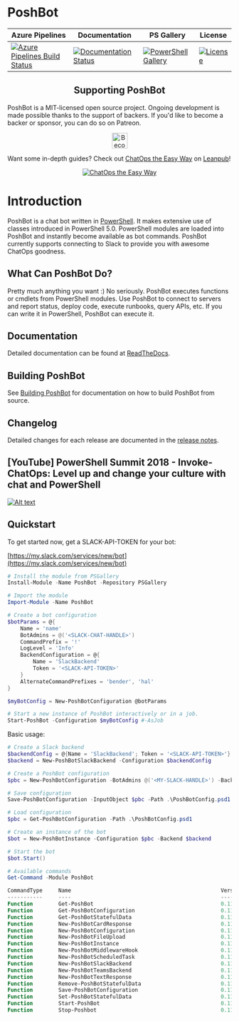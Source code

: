 
# PoshBot

| Azure Pipelines | Documentation | PS Gallery | License
|--------|--------------------|------------|-----------|
[![Azure Pipelines Build Status][azure-pipeline-badge]][azure-pipeline-build] | [![Documentation Status][docs-badge]][docs] | [![PowerShell Gallery][psgallery-badge]][psgallery] | [![License][license-badge]][license]
<!-- [![Patreon](https://img.shields.io/badge/patreon-donate-yellow.svg)](https://www.patreon.com/devblackops/memberships) -->

<h2 align="center">Supporting PoshBot</h2>

PoshBot is a MIT-licensed open source project. Ongoing development is made possible thanks to the support of backers. If you'd like to become a backer or sponsor, you can do so on Patreon.

<p align="center">
    <a href="https://www.patreon.com/devblackops/memberships" target="_blank" title="Become a Patron">
        <img style="height:35px" src="Media/become_a_patron_button.png" alt="Become a Patron">
    </a>
</p>

Want some in-depth guides? Check out [ChatOps the Easy Way](https://leanpub.com/chatops-the-easy-way) on [Leanpub](https://leanpub.com/)!

<p align="center">
    <a href="https://leanpub.com/chatops-the-easy-way" target="_blank" title="ChatOps the Easy Way">
        <img src="https://s3.amazonaws.com/titlepages.leanpub.com/chatops-the-easy-way/medium?1530164567" alt="ChatOps the Easy Way">
    </a>
</p>


# Introduction

PoshBot is a chat bot written in [PowerShell](https://msdn.microsoft.com/powershell).
It makes extensive use of classes introduced in PowerShell 5.0.
PowerShell modules are loaded into PoshBot and instantly become available as bot commands.
PoshBot currently supports connecting to Slack to provide you with awesome ChatOps goodness.

<!-- <p align="center">
  <img style="height:250px;" src="https://raw.githubusercontent.com/poshbotio/PoshBot/master/Media/poshbot_logo_300_432.png" alt="PoshBot logo"/>
</p> -->

## What Can PoshBot Do?

Pretty much anything you want :) No seriously.
PoshBot executes functions or cmdlets from PowerShell modules.
Use PoshBot to connect to servers and report status, deploy code, execute runbooks, query APIs, etc.
If you can write it in PowerShell, PoshBot can execute it.

## Documentation

Detailed documentation can be found at [ReadTheDocs](http://poshbot.readthedocs.io/en/latest/).

## Building PoshBot

See [Building PoshBot](./building.md) for documentation on how to build PoshBot from source.

## Changelog

Detailed changes for each release are documented in the [release notes](https://github.com/poshbotio/poshbot/releases).

## [YouTube] PowerShell Summit 2018 - Invoke-ChatOps: Level up and change your culture with chat and PowerShell

[![Alt text](https://i.ytimg.com/vi/Mrs49IdnSHc/hqdefault.jpg?sqp=-oaymwEZCNACELwBSFXyq4qpAwsIARUAAIhCGAFwAQ==&rs=AOn4CLDdWnuXllwxfDRO_LGa0h_h_VGPPQ)](https://youtu.be/Mrs49IdnSHc)

## Quickstart

To get started now, get a SLACK-API-TOKEN for your bot:

[https://my.slack.com/services/new/bot](https://my.slack.com/services/new/bot)

```powershell
# Install the module from PSGallery
Install-Module -Name PoshBot -Repository PSGallery

# Import the module
Import-Module -Name PoshBot

# Create a bot configuration
$botParams = @{
    Name = 'name'
    BotAdmins = @('<SLACK-CHAT-HANDLE>')
    CommandPrefix = '!'
    LogLevel = 'Info'
    BackendConfiguration = @{
        Name = 'SlackBackend'
        Token = '<SLACK-API-TOKEN>'
    }
    AlternateCommandPrefixes = 'bender', 'hal'
}

$myBotConfig = New-PoshBotConfiguration @botParams

# Start a new instance of PoshBot interactively or in a job.
Start-PoshBot -Configuration $myBotConfig #-AsJob
```

Basic usage:

```powershell
# Create a Slack backend
$backendConfig = @{Name = 'SlackBackend'; Token = '<SLACK-API-TOKEN>'}
$backend = New-PoshBotSlackBackend -Configuration $backendConfig

# Create a PoshBot configuration
$pbc = New-PoshBotConfiguration -BotAdmins @('<MY-SLACK-HANDLE>') -BackendConfiguration $backendConfig

# Save configuration
Save-PoshBotConfiguration -InputObject $pbc -Path .\PoshBotConfig.psd1

# Load configuration
$pbc = Get-PoshBotConfiguration -Path .\PoshBotConfig.psd1

# Create an instance of the bot
$bot = New-PoshBotInstance -Configuration $pbc -Backend $backend

# Start the bot
$bot.Start()

# Available commands
Get-Command -Module PoshBot

CommandType     Name                                               Version    Source
-----------     ----                                               -------    ------
Function        Get-PoshBot                                        0.11.4     poshbot
Function        Get-PoshBotConfiguration                           0.11.4     poshbot
Function        Get-PoshBotStatefulData                            0.11.4     poshbot
Function        New-PoshBotCardResponse                            0.11.4     poshbot
Function        New-PoshBotConfiguration                           0.11.4     poshbot
Function        New-PoshBotFileUpload                              0.11.4     poshbot
Function        New-PoshBotInstance                                0.11.4     poshbot
Function        New-PoshBotMiddlewareHook                          0.11.4     poshbot
Function        New-PoshBotScheduledTask                           0.11.4     poshbot
Function        New-PoshBotSlackBackend                            0.11.4     poshbot
Function        New-PoshBotTeamsBackend                            0.11.4     poshbot
Function        New-PoshBotTextResponse                            0.11.4     poshbot
Function        Remove-PoshBotStatefulData                         0.11.4     poshbot
Function        Save-PoshBotConfiguration                          0.11.4     poshbot
Function        Set-PoshBotStatefulData                            0.11.4     poshbot
Function        Start-PoshBot                                      0.11.4     poshbot
Function        Stop-Poshbot                                       0.11.4     poshbot
```

[azure-pipeline-badge]: https://dev.azure.com/devblackops/PoshBot/_apis/build/status/PoshBot-CI
[azure-pipeline-build]: https://dev.azure.com/devblackops/PoshBot/_build/latest?definitionId=3
(https://dev.azure.com/dotnet/ReactiveUI/_build/latest?definitionId=11)
[docs-badge]: https://readthedocs.org/projects/poshbot/badge/?version=latest
[docs]: http://poshbot.readthedocs.io/en/latest/
[psgallery-badge]: https://img.shields.io/powershellgallery/dt/poshbot.svg
[psgallery]: https://www.powershellgallery.com/packages/poshbot
[license-badge]: https://img.shields.io/github/license/poshbotio/poshbot.svg
[license]: https://www.powershellgallery.com/packages/poshbot
